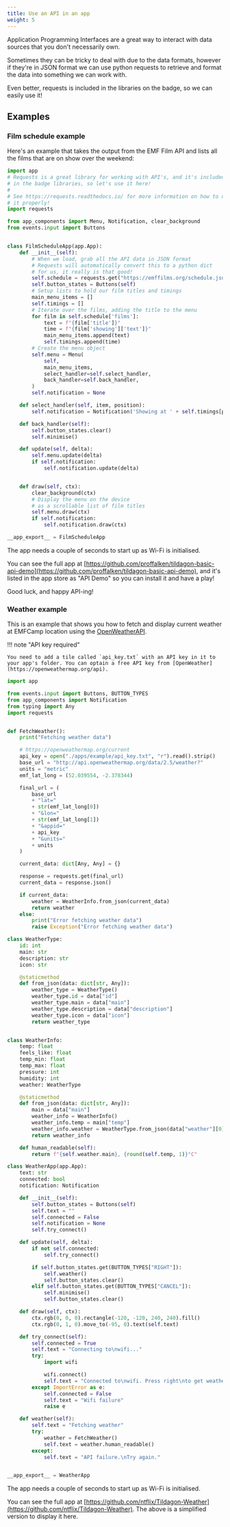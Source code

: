 ```yaml
---
title: Use an API in an app
weight: 5
---
```


Application Programming Interfaces are a great way to interact with data sources that you don't necessarily own.

Sometimes they can be tricky to deal with due to the data formats, however if they're in JSON format we can use
python requests to retrieve and format the data into something we can work with.

Even better, requests is included in the libraries on the badge, so we can easily use it!

## Examples

### Film schedule example

Here's an example that takes the output from the EMF Film API and lists all the films that are on show over the
weekend:

```python
import app
# Requests is a great library for working with API's, and it's included
# in the badge libraries, so let's use it here!
#
# See https://requests.readthedocs.io/ for more information on how to use
# it properly!
import requests

from app_components import Menu, Notification, clear_background
from events.input import Buttons


class FilmScheduleApp(app.App):
    def __init__(self):
        # When we load, grab all the API data in JSON format
        # Requests will automatically convert this to a python dict
        # for us, it really is that good!
        self.schedule = requests.get("https://emffilms.org/schedule.json").json()
        self.button_states = Buttons(self)
        # Setup lists to hold our film titles and timings
        main_menu_items = []
        self.timings = []
        # Iterate over the films, adding the title to the menu
        for film in self.schedule['films']:
            text = f"{film['title']}"
            time = f"{film['showing']['text']}"
            main_menu_items.append(text)
            self.timings.append(time)
        # Create the menu object
        self.menu = Menu(
            self,
            main_menu_items,
            select_handler=self.select_handler,
            back_handler=self.back_handler,
        )
        self.notification = None

    def select_handler(self, item, position):
        self.notification = Notification('Showing at ' + self.timings[position] + '!')

    def back_handler(self):
        self.button_states.clear()
        self.minimise()

    def update(self, delta):
        self.menu.update(delta)
        if self.notification:
            self.notification.update(delta)


    def draw(self, ctx):
        clear_background(ctx)
        # Display the menu on the device
        # as a scrollable list of film titles
        self.menu.draw(ctx)
        if self.notification:
            self.notification.draw(ctx)

__app_export__ = FilmScheduleApp
```

The app needs a couple of seconds to start up as Wi-Fi is initialised.

You can see the full app at [https://github.com/proffalken/tildagon-basic-api-demo](https://github.com/proffalken/tildagon-basic-api-demo),
and it's listed in the app store as "API Demo" so you can install it and have a play!

Good luck, and happy API-ing!

### Weather example

This is an example that shows you how to fetch and display current weather at EMFCamp location using the [OpenWeatherAPI](https://openweathermap.org/current).

!!! note "API key required"

    You need to add a tile called `api_key.txt` with an API key in it to your app's folder. You can optain a free API key from [OpenWeather](https://openweathermap.org/api).

```python
import app

from events.input import Buttons, BUTTON_TYPES
from app_components import Notification
from typing import Any
import requests


def FetchWeather():
    print("Fetching weather data")

    # https://openweathermap.org/current
    api_key = open("./apps/example/api_key.txt", "r").read().strip()
    base_url = "http://api.openweathermap.org/data/2.5/weather?"
    units = "metric"
    emf_lat_long = (52.039554, -2.378344)

    final_url = (
        base_url
        + "lat="
        + str(emf_lat_long[0])
        + "&lon="
        + str(emf_lat_long[1])
        + "&appid="
        + api_key
        + "&units="
        + units
    )

    current_data: dict[Any, Any] = {}

    response = requests.get(final_url)
    current_data = response.json()

    if current_data:
        weather = WeatherInfo.from_json(current_data)
        return weather
    else:
        print("Error fetching weather data")
        raise Exception("Error fetching weather data")

class WeatherType:
    id: int
    main: str
    description: str
    icon: str

    @staticmethod
    def from_json(data: dict[str, Any]):
        weather_type = WeatherType()
        weather_type.id = data["id"]
        weather_type.main = data["main"]
        weather_type.description = data["description"]
        weather_type.icon = data["icon"]
        return weather_type


class WeatherInfo:
    temp: float
    feels_like: float
    temp_min: float
    temp_max: float
    pressure: int
    humidity: int
    weather: WeatherType

    @staticmethod
    def from_json(data: dict[str, Any]):
        main = data["main"]
        weather_info = WeatherInfo()
        weather_info.temp = main["temp"]
        weather_info.weather = WeatherType.from_json(data["weather"][0])
        return weather_info

    def human_readable(self):
        return f"{self.weather.main}, {round(self.temp, 1)}°C"

class WeatherApp(app.App):
    text: str
    connected: bool
    notification: Notification

    def __init__(self):
        self.button_states = Buttons(self)
        self.text = ""
        self.connected = False
        self.notification = None
        self.try_connect()

    def update(self, delta):
        if not self.connected:
            self.try_connect()

        if self.button_states.get(BUTTON_TYPES["RIGHT"]):
            self.weather()
            self.button_states.clear()
        elif self.button_states.get(BUTTON_TYPES["CANCEL"]):
            self.minimise()
            self.button_states.clear()

    def draw(self, ctx):
        ctx.rgb(0, 0, 0).rectangle(-120, -120, 240, 240).fill()
        ctx.rgb(0, 1, 0).move_to(-95, 0).text(self.text)

    def try_connect(self):
        self.connected = True
        self.text = "Connecting to\nwifi..."
        try:
            import wifi

            wifi.connect()
            self.text = "Connected to\nwifi. Press right\nto get weather."
        except ImportError as e:
            self.connected = False
            self.text = "Wifi failure"
            raise e

    def weather(self):
        self.text = "Fetching weather"
        try:
            weather = FetchWeather()
            self.text = weather.human_readable()
        except:
            self.text = "API failure.\nTry again."


__app_export__ = WeatherApp
```

The app needs a couple of seconds to start up as Wi-Fi is initialised.

You can see the full app at [https://github.com/ntflix/Tildagon-Weather](https://github.com/ntflix/Tildagon-Weather). The above is a simplified version to display it here.
